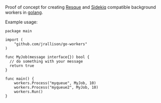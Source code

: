 Proof of concept for creating [Resque](https://github.com/resque/resque) and
[Sidekiq](http://sidekiq.org/) compatible background workers in
[golang](http://golang.org/).

Example usage:

    package main
    
    import (
    	"github.com/jrallison/go-workers"
    )
    
    func MyJob(message interface{}) bool {
      // do something with your message
      return true
    }
    
    func main() {
    	workers.Process("myqueue", MyJob, 10)
    	workers.Process("myqueue2", MyJob, 10)
    	workers.Run()
    }
